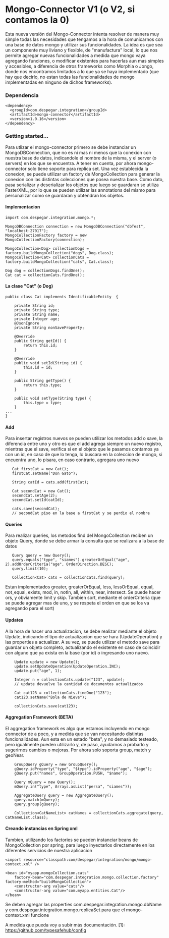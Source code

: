 # Mongo-Connector V1 (o V2, si contamos la 0)

Esta nueva versión del Mongo-Connector intenta resolver de manera muy simple todas las necesidades que tengamos a la hora de comunicarnos con una base de datos mongo y utilizar sus funcionalidades. La idea es que sea un componente muy liviano y flexible, de "manufactura" local, lo que nos permite agregar nuevas funcionalidades a medida que mongo vaya agregando funciones, o modificar existentes para hacerlas aun mas simples y accesibles, a diferencia de otros frameworks como Morphia o Jongo, donde nos encontramos limitados a lo que ya se haya implementado (que hay que decirlo, no estan todas las funcionalidades de mongo implementadas en ninguno de dichos frameworks). 

### Dependencia

    <dependency>
      <groupId>com.despegar.integration</groupId>
      <artifactId>mongo-connector</artifactId>
      <version>1.0.16</version>
    </dependency>

### Getting started...

Para utlizar el mongo-connector primero se debe instanciar un MongoDBConnection, que no es ni mas ni menos que la conexion con nuestra base de datos, indicandole el nombre de la misma, y el server (o servers) en los que se encuentra. A tener en cuenta, por ahora mongo-connector solo tiene soporte para replica set.
Una vez establecida la conexion, se puede utilizar un factory de MongoCollection para generar la conexion con las distintas colecciones que posea nuestra base. Como dato, pasa serializar y deserializar los objetos que luego se guardaran se utiliza FasterXML, por lo que se pueden utilizar las annotations del mismo para personalizar como se guardaran y obtendran los objetos.

#### Implementacion

    import com.despegar.integration.mongo.*;
    
    MongoDBConnection connection = new MongoDBConnection("dbTest", "localhost:27017");
    MongoCollectionFactory factory = new MongoCollectionFactory(connection);
                
    MongoCollection<Dog> collectionDogs = factory.buildMongoCollection("dogs", Dog.class);
    MongoCollection<Cat> collectionCats = factory.buildMongoCollection("cats", Cat.class);
    
    Dog dog = collectionDogs.findOne();
    Cat cat = collectionCats.findOne();

#### La clase "Cat" (o Dog)
	
    public class Cat implements IdentificableEntity  {
    
        private String id;
    	private String type;
    	private String name;
    	private Integer age;
    	@JsonIgnore
    	private String nonSaveProperty;
    
        @Override
        public String getId() {
            return this.id;
        }

        @Override
        public void setId(String id) {
            this.id = id;	
        }

        public String getType() {
    	    return this.type;
    	}

    	public void setType(String type) {
    	    this.type = type;
    	}
   	...   
    }

#### Add

Para insertar registros nuevos se pueden utilizar los metodos add o save, la diferencia entre uno y otro es que el add agrega siempre un nuevo registro, mientras que el save, verifica si en el objeto que le pasamos contamos ya con un id, en caso de que lo tenga, lo buscara en la coleccion de mongo, si encuentra uno, lo pisara, en caso contrario, agregara uno nuevo

       Cat firstCat = new Cat();
       firstCat.setName("Don Gato");       
        
       String catId = cats.add(firstCat);
        
       Cat secondCat = new Cat();
       secondCat.setAge(2);
       secondCat.setId(catId);
        
       cats.save(secondCat);
       // secondCat piso en la base a firstCat y se perdio el nombre

#### Queries

Para realizar queries, los metodos find del MongoCollection reciben un objeto Query, donde se debe armar la consulta que se realizara a la base de datos

       Query query = new Query();
       query.equals("type", "siames").greaterOrEqual("age", 2).addOrderCriteria("age", OrderDirection.DESC);
       query.limit(10);

       Collection<Cat> cats = collectionCats.find(query);

Estan implementados greater, greaterOrEqual, less, lessOrEqual, equal, not_equal, exists, mod, in, notIn, all, withIn, near, intersect. Se puede hacer ors, y obviamente limit y skip. Tambien sort, mediante el orderCriteria (que se puede agregar mas de uno, y se respeta el orden en que se los va agregando para el sort)

#### Updates

A la hora de hacer una actualizacion, se debe realizar mediante el objeto Update, indicando el tipo de actualizacion que se hara (UpdateOperation) y las properties a actualizar. A su vez, se puede utilizar el metodo save para guardar un objeto completo, actualizando el existente en caso de coincidir con alguno que ya exista en la base (por id) o ingresando uno nuevo.

        Update update = new Update();
        update.setUpdateOperation(UpdateOperation.INC);
        update.put("age", 1);
        
        Integer n = collectionCats.update("123", update);
        // update devuelve la cantidad de documentos actualizados
        
        Cat cat123 = collectionCats.findOne("123");
        cat123.setName("Bola de Nieve");
        
        collectionCats.save(cat123);

#### Aggregation Framework (BETA)

El aggregation framework es algo que estamos incluyendo en mongo connector de a poco, y a medida que se van necesitando distintas funcionalidades. Aun esta en un estado "beta", y no demasiado testeado, pero igualmente pueden utilizarlo y, de paso, ayudarnos a probarlo y sugerirnos cambios o mejoras. Por ahora solo soporta group, match y geoNear.

        GroupQuery gQuery = new GroupQuery();
        gQuery.idProperty("type", "$type").idProperty("age", "$age");
        gQuery.put("names", GroupOperation.PUSH, "$name");
        
        Query mQuery = new Query();
        mQuery.in("type", Arrays.asList("persa", "siames"));
        
        AggregateQuery query = new AggregateQuery();
        query.match(mQuery);
        query.group(gQuery);                
        
        Collection<CatNameList> catNames = collectionCats.aggregate(query, CatNameList.class);

#### Creando instancias en Spring xml

Tambien, utilizando los factories se pueden instanciar beans de MongoCollection por spring, para luego inyectarlos directamente en los diferentes servicios de nuestra aplicacion

	<import resource="classpath:com/despegar/integration/mongo/mongo-context.xml" />

	<bean id="myapp.mongoCollection.cats"
		factory-bean="com.despegar.integration.mongo.collection.factory" factory-method="buildMongoCollection">
		<constructor-arg value="cats"/>
		<constructor-arg value="com.myapp.entities.Cat"/>
	</bean>		

Se deben agregar las properties com.despegar.integration.mongo.dbName y com.despegar.integration.mongo.replicaSet para que el mongo-context.xml funcione

A medida que pueda voy a subir más documentación.
  [1]: https://github.com/typesafehub/config
